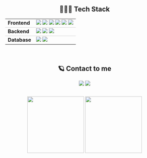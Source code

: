 <div align="center">

<!--  ![header](https://capsule-render.vercel.app/api?type=waving&height=250&color=gradient&text=Haizel's%20%20Playground✨&animation=twinkling&fontAlign=50&fontColor=fff&fontSize=70&fontAlignY=40) -->
<!--   <img style="margin-left: 30px;" align="left" src="https://github.com/haizellatte/haizellatte/assets/115685195/9bad097f-c330-4177-b223-205c7c3702a8" height="420" width='350'> -->

<h2>👩🏻‍🚀 Tech Stack</h2>

<table>
  <tr style="border-bottom: 1px solid #ccc;">
    <td><b>Frontend</b></td>
    <td>
      <img src="https://img.shields.io/badge/HTML5-E34F26?style=flat&logo=HTML5&logoColor=white" />
      <img src="https://img.shields.io/badge/CSS3-1572B6?style=flat&logo=CSS3&logoColor=white" />
      <img src="https://img.shields.io/badge/JavaScript-F7DF1E?style=flat&logo=JavaScript&logoColor=white" />
      <img src="https://img.shields.io/badge/TypeScript-3178C6?style=flat&logo=TypeScript&logoColor=white"/>
      <img src="https://img.shields.io/badge/React-61DAFB?style=flat&logo=React&logoColor=white" />
      <img src="https://img.shields.io/badge/Next.js-000000?style=flat&logo=Next.js&logoColor=white"/>
    </td>
  </tr>
  <tr style="border-bottom: 1px solid #ccc;">
    <td><b>Backend</b></td>
    <td>
      <img src="https://img.shields.io/badge/Node.js-339933?style=flat&logo=node.js&logoColor=white" />
      <img src="https://img.shields.io/badge/Express-000000?style=flat&logo=express&logoColor=white" />
      <img src="https://img.shields.io/badge/NestJS-E0234E?style=flat&logo=nestjs&logoColor=white" />
    </td>
  </tr>
  <tr>
    <td><b>Database</b></td>
    <td>
      <img src="https://img.shields.io/badge/Supabase-3ECF8E?style=flat&logo=supabase&logoColor=white" />
      <img src="https://img.shields.io/badge/PostgreSQL-4169E1?style=flat&logo=postgresql&logoColor=white" />
    </td>
  </tr>
</table>


 <br />
 
    
## 🪐 Contact to me 
 <a href="https://velog.io/@haizel"><img src="https://img.shields.io/badge/Velog-3DDC84?style=flat&logo=Blogger&logoColor=white"/></a>
 <a href="mailto:shyoeun5000@gmail.com"><img src="https://img.shields.io/badge/Gmail-F09C73?style=flat-flat&logo=gmail&logoColor=white"/></a> 
 
<br /> 

 <div align="center">
  <img src="https://github-readme-stats.vercel.app/api?username=haizellatte&show_icons=true" height="180"> 
  <img src="https://github-readme-stats.vercel.app/api/top-langs/?username=haizellatte&layout=compact&theme=white" height="180">
 </div>

</div>


<!--  ![header](https://capsule-render.vercel.app/api?type=waving&height=200&color=gradient&animation=twinkling&section=footer)  -->
